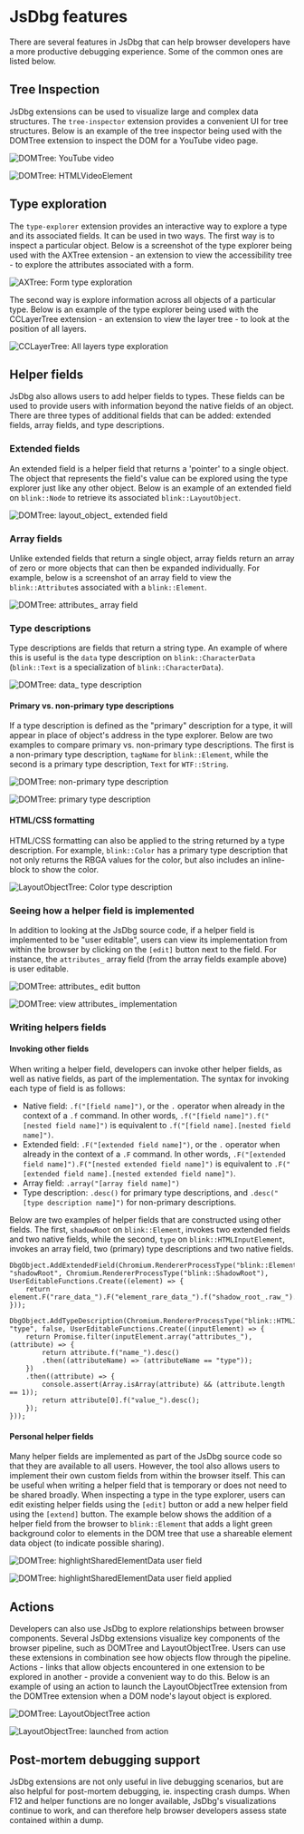 # JsDbg features

There are several features in JsDbg that can help browser developers have a more productive debugging experience. Some of the common ones are listed below.

## Tree Inspection

JsDbg extensions can be used to visualize large and complex data structures. The `tree-inspector` extension provides a convenient UI for tree structures. Below is an example of the tree inspector being used with the DOMTree extension to inspect the DOM for a YouTube video page.

![DOMTree: YouTube video](./features/treeinspector_1.png "DOMTree: YouTube video")

![DOMTree: HTMLVideoElement](./features/treeinspector_2.png "DOMTree: HTMLVideoElement")

## Type exploration

The `type-explorer` extension provides an interactive way to explore a type and its associated fields. It can be used in two ways. The first way is to inspect a particular object. Below is a screenshot of the type explorer being used with the AXTree extension - an extension to view the accessibility tree - to explore the attributes associated with a form.

![AXTree: Form type exploration](./features/typeexplorer_1.png "AXTree: Form type exploration")

The second way is explore information across all objects of a particular type. Below is an example of the type explorer being used with the CCLayerTree extension - an extension to view the layer tree - to look at the position of all layers.

![CCLayerTree: All layers type exploration](./features/typeexplorer_2.png "CCLayerTree: All layers type exploration")

## Helper fields

JsDbg also allows users to add helper fields to types. These fields can be used to provide users with information beyond the native fields of an object. There are three types of additional fields that can be added: extended fields, array fields, and type descriptions.

### Extended fields

An extended field is a helper field that returns a 'pointer' to a single object. The object that represents the field's value can be explored using the type explorer just like any other object. Below is an example of an extended field on `blink::Node` to retrieve its associated `blink::LayoutObject`.

![DOMTree: layout_object_ extended field](./features/extendedfield_1.PNG "DOMTree: layout_object_ extended field")

### Array fields

Unlike extended fields that return a single object, array fields return an array of zero or more objects that can then be expanded individually. For example, below is a screenshot of an array field to view the `blink::Attribute`s associated with a `blink::Element`.

![DOMTree: attributes_ array field](./features/arrayfield_1.PNG "DOMTree: attributes_ array field")

### Type descriptions

Type descriptions are fields that return a string type. An example of where this is useful is the `data` type description on `blink::CharacterData` (`blink::Text` is a specialization of `blink::CharacterData`).

![DOMTree: data_ type description](./features/typedescription_1.PNG "DOMTree: data_ type description")

#### Primary vs. non-primary type descriptions

If a type description is defined as the "primary" description for a type, it will appear in place of object's address in the type explorer. Below are two examples to compare primary vs. non-primary type descriptions. The first is a non-primary type description, `tagName` for `blink::Element`, while the second is a primary type description, `Text` for `WTF::String`.

![DOMTree: non-primary type description](./features/typedescription_2.png "DOMTree: non-primary type description")

![DOMTree: primary type description](./features/typedescription_3.png "DOMTree: primary type description")

#### HTML/CSS formatting

HTML/CSS formatting can also be applied to the string returned by a type description. For example, `blink::Color` has a primary type description that not only returns the RBGA values for the color, but also includes an inline-block to show the color.

![LayoutObjectTree: Color type description](./features/typedescription_4.png "LayoutObjectTree: Color type description")

### Seeing how a helper field is implemented

In addition to looking at the JsDbg source code, if a helper field is implemented to be "user editable", users can view its implementation from within the browser by clicking on the `[edit]` button next to the field. For instance, the `attributes_` array field (from the array fields example above) is user editable.

![DOMTree: attributes_ edit button](./features/viewhelperfield_1.PNG "DOMTree: attributes_ edit button")

![DOMTree: view attributes_ implementation](./features/viewhelperfield_2.PNG "DOMTree: view attributes_ implementation")

### Writing helpers fields

#### Invoking other fields

When writing a helper field, developers can invoke other helper fields, as well as native fields, as part of the implementation. The syntax for invoking each type of field is as follows:

  - Native field: `.f("[field name]")`, or the `.` operator when already in the context of a `.f` command. In other words, `.f("[field name]").f("[nested field name]")` is equivalent to `.f("[field name].[nested field name]")`.
  - Extended field: `.F("[extended field name]")`, or the `.` operator when already in the context of a `.F` command. In other words, `.F("[extended field name]").F("[nested extended field name]")` is equivalent to `.F("[extended field name].[nested extended field name]")`.
  - Array field: `.array("[array field name]")`
  - Type description: `.desc()` for primary type descriptions, and `.desc("[type description name]")` for non-primary descriptions.

Below are two examples of helper fields that are constructed using other fields. The first, `shadowRoot` on `blink::Element`, invokes two extended fields and two native fields, while the second, `type` on `blink::HTMLInputElement`, invokes an array field, two (primary) type descriptions and two native fields.

    DbgObject.AddExtendedField(Chromium.RendererProcessType("blink::Element"), "shadowRoot", Chromium.RendererProcessType("blink::ShadowRoot"), UserEditableFunctions.Create((element) => {
        return element.F("rare_data_").F("element_rare_data_").f("shadow_root_.raw_").vcast();
    }));

    DbgObject.AddTypeDescription(Chromium.RendererProcessType("blink::HTMLInputElement"), "type", false, UserEditableFunctions.Create((inputElement) => {
        return Promise.filter(inputElement.array("attributes_"), (attribute) => {
            return attribute.f("name_").desc()
            .then((attributeName) => (attributeName == "type"));
        })
        .then((attribute) => {
            console.assert(Array.isArray(attribute) && (attribute.length == 1));
            return attribute[0].f("value_").desc();
        });
    }));

#### Personal helper fields

Many helper fields are implemented as part of the JsDbg source code so that they are available to all users. However, the tool also allows users to implement their own custom fields from within the browser itself. This can be useful when writing a helper field that is temporary or does not need to be shared broadly. When inspecting a type in the type explorer, users can edit existing helper fields using the `[edit]` button or add a new helper field using the `[extend]` button. The example below shows the addition of a helper field from the browser to `blink::Element` that adds a light green background color to elements in the DOM tree that use a shareable element data object (to indicate possible sharing).

![DOMTree: highlightSharedElementData user field](./features/writehelperfield_1.PNG "DOMTree: highlightSharedElementData user field")

![DOMTree: highlightSharedElementData user field applied](./features/writehelperfield_2.PNG "DOMTree: highlightSharedElementData user field applied")

## Actions

Developers can also use JsDbg to explore relationships between browser components. Several JsDbg extensions visualize key components of the browser pipeline, such as DOMTree and LayoutObjectTree. Users can use these extensions in combination see how objects flow through the pipeline. Actions - links that allow objects encountered in one extension to be explored in another - provide a convenient way to do this. Below is an example of using an action to launch the LayoutObjectTree extension from the DOMTree extension when a DOM node's layout object is explored.

![DOMTree: LayoutObjectTree action](./features/action_1.png "DOMTree: LayoutObjectTree action")

![LayoutObjectTree: launched from action](./features/action_2.png "LayoutObjectTree: launched from action")

## Post-mortem debugging support

JsDbg extensions are not only useful in live debugging scenarios, but are also helpful for post-mortem debugging, ie. inspecting crash dumps. When F12 and helper functions are no longer available, JsDbg's visualizations continue to work, and can therefore help browser developers assess state contained within a dump.
